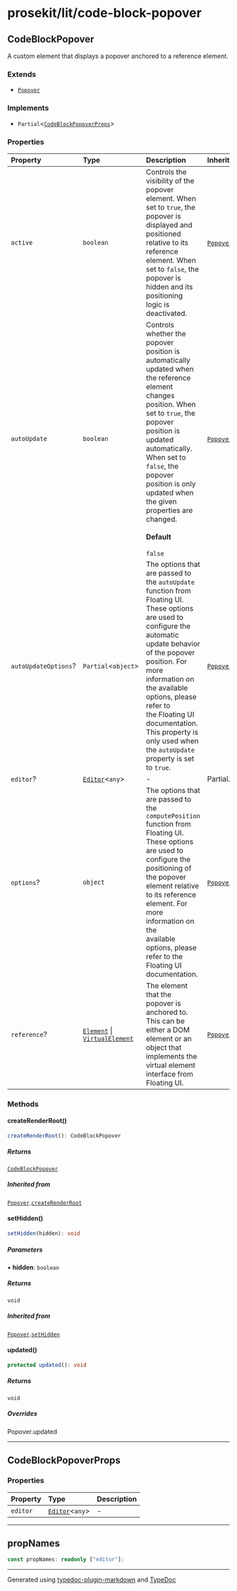 # prosekit/lit/code-block-popover

## CodeBlockPopover

A custom element that displays a popover anchored to a reference element.

### Extends

- [`Popover`](popover.md#popover)

### Implements

- `Partial`\<[`CodeBlockPopoverProps`](code-block-popover.md#codeblockpopoverprops)\>

### Properties

| Property | Type | Description | Inheritance |
| :------ | :------ | :------ | :------ |
| `active` | `boolean` | Controls the visibility of the popover element. When set to `true`, the popover is displayed and positioned<br />relative to its reference element. When set to `false`, the popover is hidden and its positioning logic is<br />deactivated. | [`Popover`](popover.md#popover).`active` |
| `autoUpdate` | `boolean` | Controls whether the popover position is automatically updated when the reference element changes position. When<br />set to `true`, the popover position is updated automatically. When set to `false`, the popover position is only<br />updated when the given properties are changed.<br /><br />**Default**<br /><br />` false ` | [`Popover`](popover.md#popover).`autoUpdate` |
| `autoUpdateOptions`? | `Partial`\<`object`\> | The options that are passed to the `autoUpdate` function from Floating UI. These options are used to configure the<br />automatic update behavior of the popover position. For more information on the available options, please refer to<br />the Floating UI documentation. This property is only used when the `autoUpdate` property is set to `true`. | [`Popover`](popover.md#popover).`autoUpdateOptions` |
| `editor`? | [`Editor`](../core.md#editore)\<`any`\> | - | Partial.editor |
| `options`? | `object` | The options that are passed to the `computePosition` function from Floating UI. These options are used to<br />configure the positioning of the popover element relative to its reference element. For more information on the<br />available options, please refer to the Floating UI documentation. | [`Popover`](popover.md#popover).`options` |
| `reference`? | [`Element`]( https://developer.mozilla.org/en-US/docs/Web/API/Element ) \| [`VirtualElement`]( https://floating-ui.com/docs/virtual-elements ) | The element that the popover is anchored to. This can be either a DOM element or an object that implements the<br />virtual element interface from Floating UI. | [`Popover`](popover.md#popover).`reference` |

### Methods

#### createRenderRoot()

```ts
createRenderRoot(): CodeBlockPopover
```

##### Returns

[`CodeBlockPopover`](code-block-popover.md#codeblockpopover)

##### Inherited from

[`Popover`](popover.md#popover).[`createRenderRoot`](popover.md#createrenderroot)

#### setHidden()

```ts
setHidden(hidden): void
```

##### Parameters

▪ **hidden**: `boolean`

##### Returns

`void`

##### Inherited from

[`Popover`](popover.md#popover).[`setHidden`](popover.md#sethidden)

#### updated()

```ts
protected updated(): void
```

##### Returns

`void`

##### Overrides

Popover.updated

***

## CodeBlockPopoverProps

### Properties

| Property | Type | Description |
| :------ | :------ | :------ |
| `editor` | [`Editor`](../core.md#editore)\<`any`\> | - |

***

## propNames

```ts
const propNames: readonly ["editor"];
```

***

Generated using [typedoc-plugin-markdown](https://www.npmjs.com/package/typedoc-plugin-markdown) and [TypeDoc](https://typedoc.org/)
